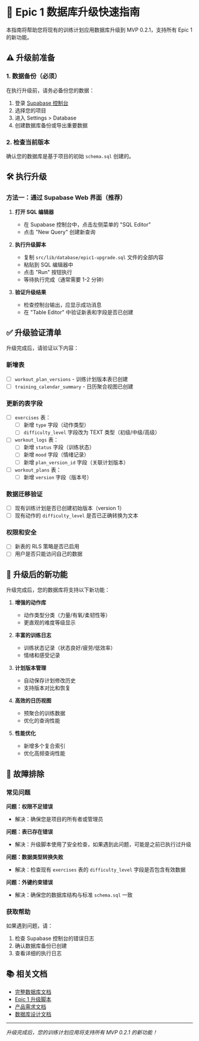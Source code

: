 # 🚀 Epic 1 数据库升级快速指南

本指南将帮助您将现有的训练计划应用数据库升级到 MVP 0.2.1，支持所有 Epic 1 的新功能。

## ⚠️ 升级前准备

### 1. 数据备份（必须）
在执行升级前，请务必备份您的数据：

1. 登录 [Supabase 控制台](https://supabase.com)
2. 选择您的项目
3. 进入 Settings > Database
4. 创建数据库备份或导出重要数据

### 2. 检查当前版本
确认您的数据库是基于项目的初始 `schema.sql` 创建的。

## 🛠️ 执行升级

### 方法一：通过 Supabase Web 界面（推荐）

1. **打开 SQL 编辑器**
   - 在 Supabase 控制台中，点击左侧菜单的 "SQL Editor"
   - 点击 "New Query" 创建新查询

2. **执行升级脚本**
   - 复制 `src/lib/database/epic1-upgrade.sql` 文件的全部内容
   - 粘贴到 SQL 编辑器中
   - 点击 "Run" 按钮执行
   - 等待执行完成（通常需要 1-2 分钟）

3. **验证升级结果**
   - 检查控制台输出，应显示成功消息
   - 在 "Table Editor" 中验证新表和字段是否已创建

## ✅ 升级验证清单

升级完成后，请验证以下内容：

### 新增表
- [ ] `workout_plan_versions` - 训练计划版本表已创建
- [ ] `training_calendar_summary` - 日历聚合视图已创建

### 更新的表字段
- [ ] `exercises` 表：
  - [ ] 新增 `type` 字段（动作类型）
  - [ ] `difficulty_level` 字段改为 TEXT 类型（初级/中级/高级）
- [ ] `workout_logs` 表：
  - [ ] 新增 `status` 字段（训练状态）
  - [ ] 新增 `mood` 字段（情绪记录）
  - [ ] 新增 `plan_version_id` 字段（关联计划版本）
- [ ] `workout_plans` 表：
  - [ ] 新增 `version` 字段（版本号）

### 数据迁移验证
- [ ] 现有训练计划是否已创建初始版本（version 1）
- [ ] 现有动作的 `difficulty_level` 是否已正确转换为文本

### 权限和安全
- [ ] 新表的 RLS 策略是否已启用
- [ ] 用户是否只能访问自己的数据

## 🎯 升级后的新功能

升级完成后，您的数据库将支持以下新功能：

1. **增强的动作库**
   - 动作类型分类（力量/有氧/柔韧性等）
   - 更直观的难度等级显示

2. **丰富的训练日志**
   - 训练状态记录（状态良好/疲劳/低效率）
   - 情绪和感受记录

3. **计划版本管理**
   - 自动保存计划修改历史
   - 支持版本对比和恢复

4. **高效的日历视图**
   - 预聚合的训练数据
   - 优化的查询性能

5. **性能优化**
   - 新增多个复合索引
   - 优化高频查询性能

## 🔧 故障排除

### 常见问题

**问题：权限不足错误**
- 解决：确保您是项目的所有者或管理员

**问题：表已存在错误**
- 解决：升级脚本使用了安全检查，如果遇到此问题，可能是之前已执行过升级

**问题：数据类型转换失败**
- 解决：检查现有 `exercises` 表的 `difficulty_level` 字段是否包含有效数据

**问题：外键约束错误**
- 解决：确保您的数据库结构与标准 `schema.sql` 一致

### 获取帮助

如果遇到问题，请：
1. 检查 Supabase 控制台的错误日志
2. 确认数据库备份已创建
3. 查看详细的执行日志

## 📚 相关文档

- [完整数据库文档](src/lib/database/README.md)
- [Epic 1 升级脚本](src/lib/database/epic1-upgrade.sql)
- [产品需求文档](健身开发/MVP0.2/PRD.md)
- [数据库设计文档](健身开发/MVP0.2/ERD.md)

---

*升级完成后，您的训练计划应用将支持所有 MVP 0.2.1 的新功能！* 